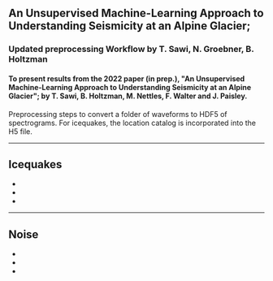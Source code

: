 ## An Unsupervised Machine-Learning Approach to Understanding Seismicity at an Alpine Glacier; 
### Updated preprocessing Workflow by T. Sawi, N. Groebner, B. Holtzman
#### To present results from the 2022 paper (in prep.), "An Unsupervised Machine-Learning Approach to Understanding Seismicity at an Alpine Glacier"; by T. Sawi, B. Holtzman, M. Nettles, F. Walter and J. Paisley. 


Preprocessing steps to convert a folder of waveforms to HDF5 of spectrograms. For icequakes, the location catalog is incorporated into the H5 file.  

__________________

## Icequakes
* 
*
*



__________________

## Noise
* 
*
*
